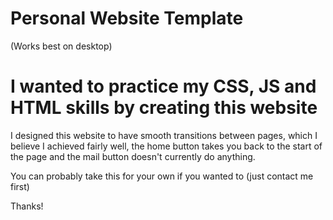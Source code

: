 # Personal Website Template
 (Works best on desktop)
# I wanted to practice my CSS, JS and HTML skills by creating this website

I designed this website to have smooth transitions between pages, which I believe I achieved fairly well, the home button takes you back to the start of the page and the mail button doesn't currently do anything.

You can probably take this for your own if you wanted to (just contact me first)

Thanks!
